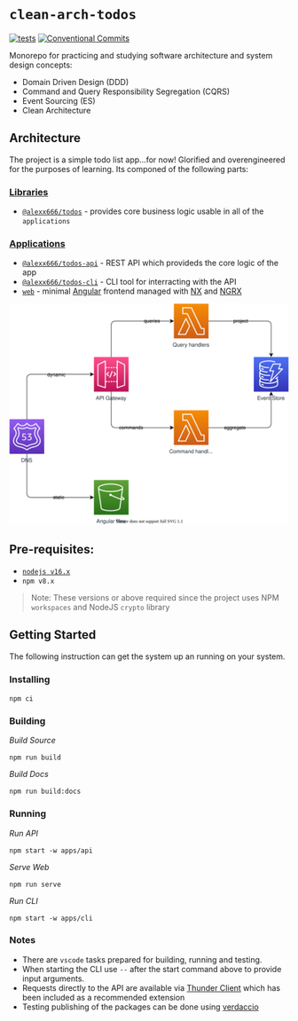 # `clean-arch-todos`

[![tests](https://github.com/alexx666/clean-arch-todos/actions/workflows/tests.yml/badge.svg)](https://github.com/alexx666/clean-arch-todos/actions/workflows/tests.yml)
[![Conventional Commits](https://img.shields.io/badge/Conventional%20Commits-1.0.0-%23FE5196?logo=conventionalcommits&logoColor=white)](https://conventionalcommits.org)

Monorepo for practicing and studying software architecture and system design concepts:

- Domain Driven Design (DDD)
- Command and Query Responsibility Segregation (CQRS)
- Event Sourcing (ES)
- Clean Architecture

## Architecture

The project is a simple todo list app...for now! Glorified and overengineered for the purposes of learning. Its componed of the following parts:

### [Libraries](../libs/)

- [`@alexx666/todos`](../libs/todos/README.md) - provides core business logic usable in all of the `applications`

### [Applications](../apps/)
- [`@alexx666/todos-api`](../apps/api/README.md) - REST API which provideds the core logic of the app
- [`@alexx666/todos-cli`](../apps/cli/README.md) - CLI tool for interracting with the API
- [`web`](../apps//web/) - minimal [Angular](https://angular.io/) frontend managed with [NX](https://nx.dev/) and [NGRX](https://ngrx.io/)

![architecture](./architecture.drawio.svg)

## Pre-requisites:

* [`nodejs v16.x`](https://nodejs.org/es/download/)
* `npm v8.x`

> Note: These versions or above required since the project uses NPM `workspaces` and NodeJS `crypto` library

## Getting Started

The following instruction can get the system up an running on your system.

### Installing
```
npm ci
```

### Building

*Build Source*
```
npm run build
```

*Build Docs*
```
npm run build:docs
```

### Running

*Run API*
```
npm start -w apps/api
```

*Serve Web*
```
npm run serve
```

*Run CLI*
```
npm start -w apps/cli
```

### Notes

- There are `vscode` tasks prepared for building, running and testing.
- When starting the CLI use `--` after the start command above to provide input arguments.
- Requests directly to the API are available via [Thunder Client](https://www.thunderclient.com/) which has been included as a recommended extension
- Testing publishing of the packages can be done using [verdaccio](https://verdaccio.org/)